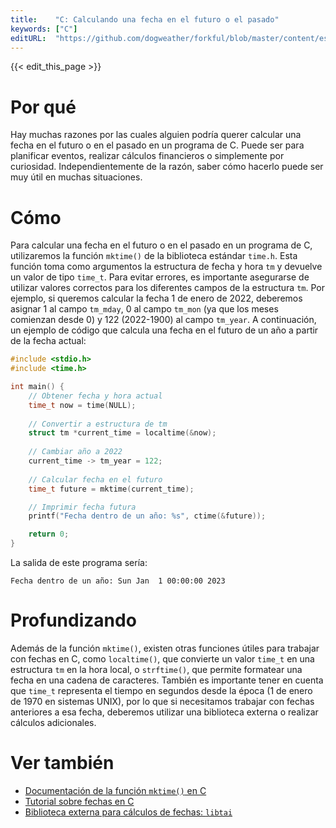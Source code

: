 ```yaml
---
title:    "C: Calculando una fecha en el futuro o el pasado"
keywords: ["C"]
editURL:  "https://github.com/dogweather/forkful/blob/master/content/es/c/calculating-a-date-in-the-future-or-past.md"
---
```


{{< edit_this_page >}}

# Por qué

Hay muchas razones por las cuales alguien podría querer calcular una fecha en el futuro o en el pasado en un programa de C. Puede ser para planificar eventos, realizar cálculos financieros o simplemente por curiosidad. Independientemente de la razón, saber cómo hacerlo puede ser muy útil en muchas situaciones.

# Cómo

Para calcular una fecha en el futuro o en el pasado en un programa de C, utilizaremos la función `mktime()` de la biblioteca estándar `time.h`. Esta función toma como argumentos la estructura de fecha y hora `tm` y devuelve un valor de tipo `time_t`. Para evitar errores, es importante asegurarse de utilizar valores correctos para los diferentes campos de la estructura `tm`. Por ejemplo, si queremos calcular la fecha 1 de enero de 2022, deberemos asignar 1 al campo `tm_mday`, 0 al campo `tm_mon` (ya que los meses comienzan desde 0) y 122 (2022-1900) al campo `tm_year`. A continuación, un ejemplo de código que calcula una fecha en el futuro de un año a partir de la fecha actual:

```C
#include <stdio.h>
#include <time.h>

int main() {
    // Obtener fecha y hora actual
    time_t now = time(NULL);
    
    // Convertir a estructura de tm
    struct tm *current_time = localtime(&now);
    
    // Cambiar año a 2022
    current_time -> tm_year = 122;
    
    // Calcular fecha en el futuro
    time_t future = mktime(current_time);

    // Imprimir fecha futura
    printf("Fecha dentro de un año: %s", ctime(&future));

    return 0;
}
```

La salida de este programa sería:

```
Fecha dentro de un año: Sun Jan  1 00:00:00 2023
```

# Profundizando

Además de la función `mktime()`, existen otras funciones útiles para trabajar con fechas en C, como `localtime()`, que convierte un valor `time_t` en una estructura `tm` en la hora local, o `strftime()`, que permite formatear una fecha en una cadena de caracteres. También es importante tener en cuenta que `time_t` representa el tiempo en segundos desde la época (1 de enero de 1970 en sistemas UNIX), por lo que si necesitamos trabajar con fechas anteriores a esa fecha, deberemos utilizar una biblioteca externa o realizar cálculos adicionales.

# Ver también

- [Documentación de la función `mktime()` en C](https://www.cplusplus.com/reference/ctime/mktime/)
- [Tutorial sobre fechas en C](https://www.tutorialspoint.com/c_standard_library/time_h.htm)
- [Biblioteca externa para cálculos de fechas: `libtai`](http://cr.yp.to/libtai.html)